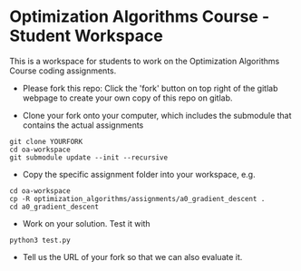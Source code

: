 # Optimization Algorithms Course - Student Workspace

This is a workspace for students to work on the Optimization Algorithms
Course coding assignments.

* Please fork this repo: Click the 'fork' button on top right of the gitlab webpage to create your own copy of this repo on gitlab.

* Clone your fork onto your computer, which includes the submodule that contains the actual assignments
```
git clone YOURFORK
cd oa-workspace
git submodule update --init --recursive
```

* Copy the specific assignment folder into your workspace, e.g.
```
cd oa-workspace
cp -R optimization_algorithms/assignments/a0_gradient_descent .
cd a0_gradient_descent
```

* Work on your solution. Test it with
```
python3 test.py
```

* Tell us the URL of your fork so that we can also evaluate it.
